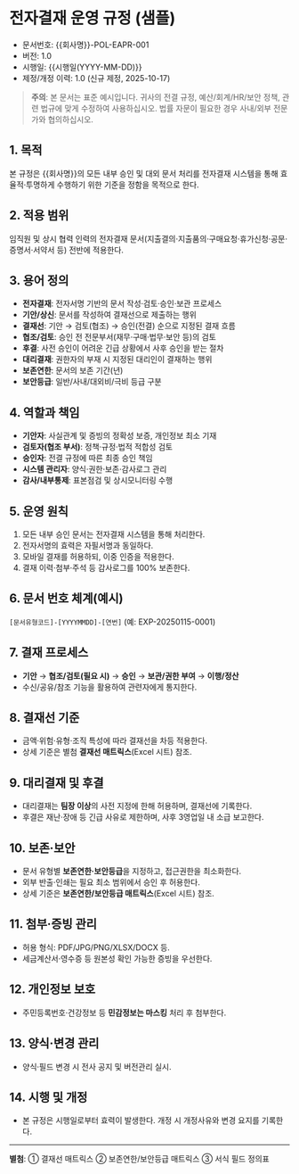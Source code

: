 # 전자결재 운영 규정 (샘플)

- 문서번호: {{회사명}}-POL-EAPR-001
- 버전: 1.0
- 시행일: {{시행일(YYYY-MM-DD)}}
- 제정/개정 이력: 1.0 (신규 제정, 2025-10-17)

> **주의**: 본 문서는 표준 예시입니다. 귀사의 전결 규정, 예산/회계/HR/보안 정책, 관련 법규에 맞게 수정하여 사용하십시오. 법률 자문이 필요한 경우 사내/외부 전문가와 협의하십시오.

## 1. 목적
본 규정은 {{회사명}}의 모든 내부 승인 및 대외 문서 처리를 전자결재 시스템을 통해 효율적·투명하게 수행하기 위한 기준을 정함을 목적으로 한다.

## 2. 적용 범위
임직원 및 상시 협력 인력의 전자결재 문서(지출결의·지출품의·구매요청·휴가신청·공문·증명서·서약서 등) 전반에 적용한다.

## 3. 용어 정의
- **전자결재**: 전자서명 기반의 문서 작성·검토·승인·보관 프로세스
- **기안/상신**: 문서를 작성하여 결재선으로 제출하는 행위
- **결재선**: 기안 → 검토(협조) → 승인(전결) 순으로 지정된 결재 흐름
- **협조/검토**: 승인 전 전문부서(재무·구매·법무·보안 등)의 검토
- **후결**: 사전 승인이 어려운 긴급 상황에서 사후 승인을 받는 절차
- **대리결재**: 권한자의 부재 시 지정된 대리인이 결재하는 행위
- **보존연한**: 문서의 보존 기간(년)
- **보안등급**: 일반/사내/대외비/극비 등급 구분

## 4. 역할과 책임
- **기안자**: 사실관계 및 증빙의 정확성 보증, 개인정보 최소 기재
- **검토자(협조 부서)**: 정책·규정·법적 적합성 검토
- **승인자**: 전결 규정에 따른 최종 승인 책임
- **시스템 관리자**: 양식·권한·보존·감사로그 관리
- **감사/내부통제**: 표본점검 및 상시모니터링 수행

## 5. 운영 원칙
1) 모든 내부 승인 문서는 전자결재 시스템을 통해 처리한다.  
2) 전자서명의 효력은 자필서명과 동일하다.  
3) 모바일 결재를 허용하되, 이중 인증을 적용한다.  
4) 결재 이력·첨부·주석 등 감사로그를 100% 보존한다.

## 6. 문서 번호 체계(예시)
`[문서유형코드]-[YYYYMMDD]-[연번]` (예: EXP-20250115-0001)

## 7. 결재 프로세스
- **기안** → **협조/검토(필요 시)** → **승인** → **보관/권한 부여** → **이행/정산**
- 수신/공유/참조 기능을 활용하여 관련자에게 통지한다.

## 8. 결재선 기준
- 금액·위험·유형·조직 특성에 따라 결재선을 차등 적용한다.
- 상세 기준은 별첨 **결재선 매트릭스**(Excel 시트) 참조.

## 9. 대리결재 및 후결
- 대리결재는 **팀장 이상**의 사전 지정에 한해 허용하며, 결재선에 기록한다.
- 후결은 재난·장애 등 긴급 사유로 제한하며, 사후 3영업일 내 소급 보고한다.

## 10. 보존·보안
- 문서 유형별 **보존연한·보안등급**을 지정하고, 접근권한을 최소화한다.
- 외부 반출·인쇄는 필요 최소 범위에서 승인 후 허용한다.
- 상세 기준은 **보존연한/보안등급 매트릭스**(Excel 시트) 참조.

## 11. 첨부·증빙 관리
- 허용 형식: PDF/JPG/PNG/XLSX/DOCX 등.  
- 세금계산서·영수증 등 원본성 확인 가능한 증빙을 우선한다.

## 12. 개인정보 보호
- 주민등록번호·건강정보 등 **민감정보는 마스킹** 처리 후 첨부한다.

## 13. 양식·변경 관리
- 양식·필드 변경 시 전사 공지 및 버전관리 실시.

## 14. 시행 및 개정
- 본 규정은 시행일로부터 효력이 발생한다. 개정 시 개정사유와 변경 요지를 기록한다.

---
**별첨**: ① 결재선 매트릭스 ② 보존연한/보안등급 매트릭스 ③ 서식 필드 정의표

